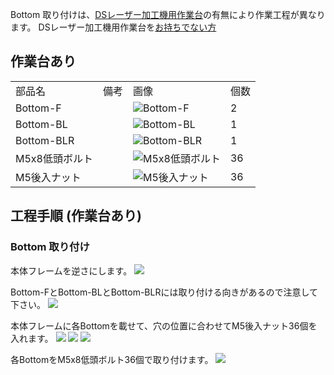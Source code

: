 Bottom 取り付けは、[DSレーザー加工機用作業台](https://shop.smartdiys.com/products/detail.php?product_id=836)の有無により作業工程が異なります。
DSレーザー加工機用作業台を[お持ちでない方](/hc/ja/articles/360007605672)

## 作業台あり

<table class="packing-list">
    <tbody>
        <tr>
            <td>部品名</td>
            <td>備考</td>
            <td class="packing-img">画像</td>
            <td>個数</td>
        </tr>
        <tr>
            <td>Bottom-F</td>
            <td></td>
            <td><img src="images/015-1/packing/049.jpg" alt="Bottom-F"/></td>
            <td>2</td>
        </tr>
        <tr>
            <td>Bottom-BL</td>
            <td></td>
            <td><img src="images/015-1/packing/113.jpg" alt="Bottom-BL"/></td>
            <td>1</td>
        </tr>
        <tr>
            <td>Bottom-BLR</td>
            <td></td>
            <td><img src="images/015-1/packing/050.jpg" alt="Bottom-BLR"/></td>
            <td>1</td>
        </tr>
        <tr>
            <td>M5x8低頭ボルト</td>
            <td></td>
            <td><img src="images/015-1/packing/145.jpg" alt="M5x8低頭ボルト"/></td>
            <td>36</td>
        </tr>
        <tr>
            <td>M5後入ナット</td>
            <td></td>
            <td><img src="images/015-1/packing/139.jpg" alt="M5後入ナット"/></td>
            <td>36</td>
        </tr>
    </tbody>
</table>

## 工程手順 (作業台あり)

### Bottom 取り付け

本体フレームを逆さにします。
<img src="images/015-1/000.jpg"/>

Bottom-FとBottom-BLとBottom-BLRには取り付ける向きがあるので注意して下さい。
<img src="images/015-1/001.jpg"/>

本体フレームに各Bottomを載せて、穴の位置に合わせてM5後入ナット36個を入れます。
<img src="images/015-1/002.jpg"/>
<img src="images/015-1/003.jpg"/>
<img src="images/015-1/004.jpg"/>

各BottomをM5x8低頭ボルト36個で取り付けます。
<img src="images/015-1/005.jpg"/>